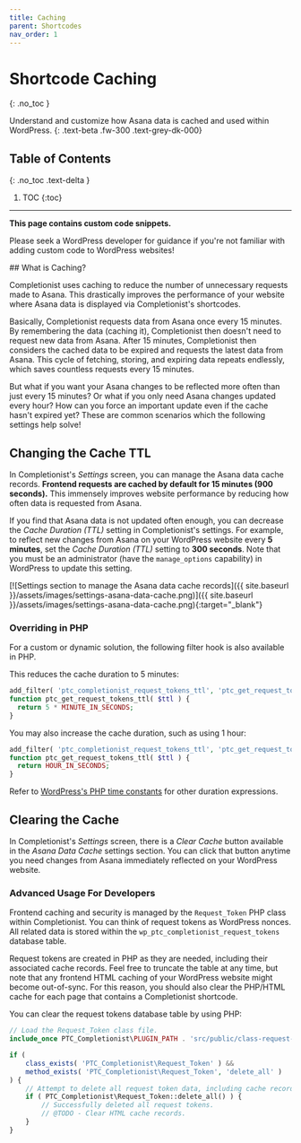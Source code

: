 ```yaml
---
title: Caching
parent: Shortcodes
nav_order: 1
---
```


# Shortcode Caching
{: .no_toc }

Understand and customize how Asana data is cached and used within WordPress.
{: .text-beta .fw-300 .text-grey-dk-000}

## Table of Contents
{: .no_toc .text-delta }

1. TOC
{:toc}

---

<div class="banner banner-warning">
  <p><strong>This page contains custom code snippets.</strong></p>
  <p>Please seek a WordPress developer for guidance if you're not familiar with adding custom code to WordPress websites!</p>
</div>
## What is Caching?

Completionist uses caching to reduce the number of unnecessary requests made to Asana. This drastically improves the performance of your website where Asana data is displayed via Completionist's shortcodes.

Basically, Completionist requests data from Asana once every 15 minutes. By remembering the data (caching it), Completionist then doesn't need to request new data from Asana. After 15 minutes, Completionist then considers the cached data to be expired and requests the latest data from Asana. This cycle of fetching, storing, and expiring data repeats endlessly, which saves countless requests every 15 minutes.

But what if you want your Asana changes to be reflected more often than just every 15 minutes? Or what if you only need Asana changes updated every hour? How can you force an important update even if the cache hasn't expired yet? These are common scenarios which the following settings help solve!

## Changing the Cache TTL

In Completionist's *Settings* screen, you can manage the Asana data cache records. **Frontend requests are cached by default for 15 minutes (900 seconds).** This immensely improves website performance by reducing how often data is requested from Asana.

If you find that Asana data is not updated often enough, you can decrease the *Cache Duration (TTL)* setting in Completionist's settings. For example, to reflect new changes from Asana on your WordPress website every **5 minutes**, set the *Cache Duration (TTL)* setting to **300 seconds**. Note that you must be an administrator (have the `manage_options` capability) in WordPress to update this setting.

[![Settings section to manage the Asana data cache records]({{ site.baseurl }}/assets/images/settings-asana-data-cache.png)]({{ site.baseurl }}/assets/images/settings-asana-data-cache.png){:target="_blank"}

### Overriding in PHP

For a custom or dynamic solution, the following filter hook is also available in PHP.

This reduces the cache duration to 5 minutes:

```php
add_filter( 'ptc_completionist_request_tokens_ttl', 'ptc_get_request_tokens_ttl', 10, 1 );
function ptc_get_request_tokens_ttl( $ttl ) {
  return 5 * MINUTE_IN_SECONDS;
}
```

You may also increase the cache duration, such as using 1 hour:

```php
add_filter( 'ptc_completionist_request_tokens_ttl', 'ptc_get_request_tokens_ttl', 10, 1 );
function ptc_get_request_tokens_ttl( $ttl ) {
  return HOUR_IN_SECONDS;
}
```

Refer to [WordPress's PHP time constants](https://codex.wordpress.org/Easier_Expression_of_Time_Constants) for other duration expressions.

## Clearing the Cache

In Completionist's *Settings* screen, there is a *Clear Cache* button available in the *Asana Data Cache* settings section. You can click that button anytime you need changes from Asana immediately reflected on your WordPress website.

### Advanced Usage For Developers

Frontend caching and security is managed by the `Request_Token` PHP class within Completionist. You can think of request tokens as WordPress nonces. All related data is stored within the `wp_ptc_completionist_request_tokens` database table.

Request tokens are created in PHP as they are needed, including their associated cache records. Feel free to truncate the table at any time, but note that any frontend HTML caching of your WordPress website might become out-of-sync. For this reason, you should also clear the PHP/HTML cache for each page that contains a Completionist shortcode.

You can clear the request tokens database table by using PHP:

```php
// Load the Request_Token class file.
include_once PTC_Completionist\PLUGIN_PATH . 'src/public/class-request-token.php';

if (
    class_exists( 'PTC_Completionist\Request_Token' ) &&
    method_exists( 'PTC_Completionist\Request_Token', 'delete_all' )
) {
    // Attempt to delete all request token data, including cache records.
    if ( PTC_Completionist\Request_Token::delete_all() ) {
        // Successfully deleted all request tokens.
        // @TODO - Clear HTML cache records.
    }
}
```
